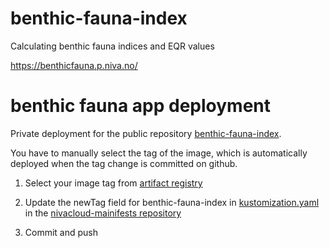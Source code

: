 # benthic-fauna-index
Calculating benthic fauna indices and EQR values


https://benthicfauna.p.niva.no/


# benthic fauna app deployment

Private deployment for the public repository [benthic-fauna-index](https://github.com/NIVANorge/benthic-fauna-index). 

You have to manually select the tag of the image, which is automatically deployed when the tag change is committed on github.  

1. Select your image tag from [artifact registry](https://console.cloud.google.com/artifacts/docker/niva-cd/europe-west1/images/benthicfauna?project=niva-cd)
2. Update the newTag field for benthic-fauna-index in  [kustomization.yaml](https://github.com/NIVANorge/nivacloud-manifests/blob/main/workloads/benthicfauna/base/kustomization.yaml) in the [nivacloud-mainifests repository](https://github.com/NIVANorge/nivacloud-manifests)

3. Commit and push
